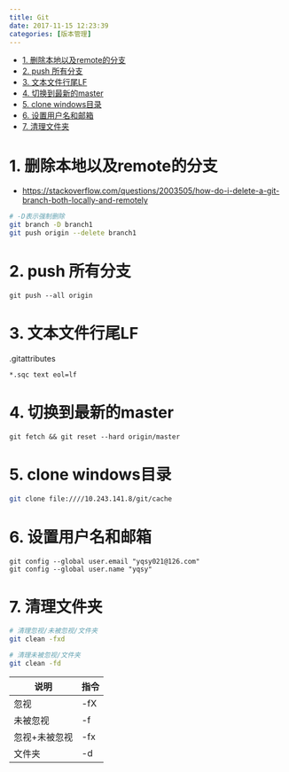```yaml
---
title: Git
date: 2017-11-15 12:23:39
categories: [版本管理]
---
```



<!-- TOC -->

- [1. 删除本地以及remote的分支](#1-删除本地以及remote的分支)
- [2. push 所有分支](#2-push-所有分支)
- [3. 文本文件行尾LF](#3-文本文件行尾lf)
- [4. 切换到最新的master](#4-切换到最新的master)
- [5. clone windows目录](#5-clone-windows目录)
- [6. 设置用户名和邮箱](#6-设置用户名和邮箱)
- [7. 清理文件夹](#7-清理文件夹)

<!-- /TOC -->


<a id="markdown-1-删除本地以及remote的分支" name="1-删除本地以及remote的分支"></a>
# 1. 删除本地以及remote的分支
* https://stackoverflow.com/questions/2003505/how-do-i-delete-a-git-branch-both-locally-and-remotely

```bash
# -D表示强制删除
git branch -D branch1
git push origin --delete branch1
```

<a id="markdown-2-push-所有分支" name="2-push-所有分支"></a>
# 2. push 所有分支
```
git push --all origin
```

<a id="markdown-3-文本文件行尾lf" name="3-文本文件行尾lf"></a>
# 3. 文本文件行尾LF
.gitattributes
```
*.sqc text eol=lf
```

<a id="markdown-4-切换到最新的master" name="4-切换到最新的master"></a>
# 4. 切换到最新的master
```
git fetch && git reset --hard origin/master
```

<a id="markdown-5-clone-windows目录" name="5-clone-windows目录"></a>
# 5. clone windows目录
```bash
git clone file:////10.243.141.8/git/cache
```

<a id="markdown-6-设置用户名和邮箱" name="6-设置用户名和邮箱"></a>
# 6. 设置用户名和邮箱
```
git config --global user.email "yqsy021@126.com"
git config --global user.name "yqsy"
```

<a id="markdown-7-清理文件夹" name="7-清理文件夹"></a>
# 7. 清理文件夹

```bash
# 清理忽视/未被忽视/文件夹
git clean -fxd

# 清理未被忽视/文件夹
git clean -fd
```

说明|指令
-|-
忽视	|-fX
未被忽视	|-f
忽视+未被忽视	|-fx
文件夹	|-d